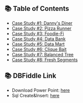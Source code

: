 ## 📚 Table of Contents

- [Case Study #1: Danny's Diner](https://github.com/huythinh2507/Social-Subsystem/blob/main/SQL%20Challenges/Challenge1.md)
- [Case Study #2: Pizza Runner](https://github.com/huythinh2507/Social-Subsystem/blob/main/SQL%20Challenges/Challenge2.md)
- [Case Study #3: Foodie-Fi](https://github.com/huythinh2507/Social-Subsystem/blob/main/SQL%20Challenges/Challenge3.md)
- [Case Study #4: Data Bank](https://github.com/huythinh2507/Social-Subsystem/blob/main/SQL%20Challenges/Challenge4.md)
- [Case Study #5: Data Mart](https://github.com/huythinh2507/Social-Subsystem/blob/main/SQL%20Challenges/Challenge5.md)
- [Case Study #6: Clique Bait](https://github.com/huythinh2507/Social-Subsystem/blob/main/SQL%20Challenges/Challenge6.md)
- [Case Study #7: Balanced Tree](https://github.com/huythinh2507/Social-Subsystem/blob/main/SQL%20Challenges/Challenge7.md)
- [Case Study #8: Fresh Segments](https://github.com/huythinh2507/Social-Subsystem/blob/main/SQL%20Challenges/Challenge8.md)

## 📚 DBFiddle Link
- Download Power Point: [here](https://github.com/huythinh2507/Social-Subsystem/blob/main/main.pptx)
- Sql Create&Insert: [here](https://github.com/huythinh2507/Social-Subsystem/blob/main/Create_Insert_Main.sql)
